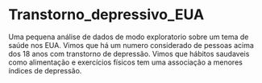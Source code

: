 # Transtorno_depressivo_EUA

Uma pequena análise de dados de modo exploratorio sobre um tema de saúde nos EUA.
Vimos que há um numero considerado de pessoas acima dos 18 anos com transtorno de depressão.
Vimos que hábitos saudaveis como alimentação e exercícios físicos tem uma associação a menores índices de depressão. 
